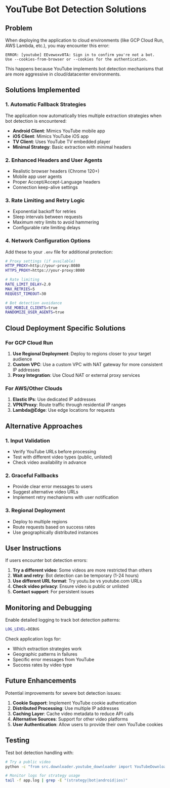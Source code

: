 # YouTube Bot Detection Solutions

## Problem

When deploying the application to cloud environments (like GCP Cloud Run, AWS Lambda, etc.), you may encounter this error:

```
ERROR: [youtube] EEvewoxv0TA: Sign in to confirm you're not a bot.
Use --cookies-from-browser or --cookies for the authentication.
```

This happens because YouTube implements bot detection mechanisms that are more aggressive in cloud/datacenter environments.

## Solutions Implemented

### 1. Automatic Fallback Strategies

The application now automatically tries multiple extraction strategies when bot detection is encountered:

-   **Android Client**: Mimics YouTube mobile app
-   **iOS Client**: Mimics YouTube iOS app
-   **TV Client**: Uses YouTube TV embedded player
-   **Minimal Strategy**: Basic extraction with minimal headers

### 2. Enhanced Headers and User Agents

-   Realistic browser headers (Chrome 120+)
-   Mobile app user agents
-   Proper Accept/Accept-Language headers
-   Connection keep-alive settings

### 3. Rate Limiting and Retry Logic

-   Exponential backoff for retries
-   Sleep intervals between requests
-   Maximum retry limits to avoid hammering
-   Configurable rate limiting delays

### 4. Network Configuration Options

Add these to your `.env` file for additional protection:

```bash
# Proxy settings (if available)
HTTP_PROXY=http://your-proxy:8080
HTTPS_PROXY=https://your-proxy:8080

# Rate limiting
RATE_LIMIT_DELAY=2.0
MAX_RETRIES=5
REQUEST_TIMEOUT=30

# Bot detection avoidance
USE_MOBILE_CLIENTS=true
RANDOMIZE_USER_AGENTS=true
```

## Cloud Deployment Specific Solutions

### For GCP Cloud Run

1. **Use Regional Deployment**: Deploy to regions closer to your target audience
2. **Custom VPC**: Use a custom VPC with NAT gateway for more consistent IP addresses
3. **Proxy Integration**: Use Cloud NAT or external proxy services

### For AWS/Other Clouds

1. **Elastic IPs**: Use dedicated IP addresses
2. **VPN/Proxy**: Route traffic through residential IP ranges
3. **Lambda@Edge**: Use edge locations for requests

## Alternative Approaches

### 1. Input Validation

-   Verify YouTube URLs before processing
-   Test with different video types (public, unlisted)
-   Check video availability in advance

### 2. Graceful Fallbacks

-   Provide clear error messages to users
-   Suggest alternative video URLs
-   Implement retry mechanisms with user notification

### 3. Regional Deployment

-   Deploy to multiple regions
-   Route requests based on success rates
-   Use geographically distributed instances

## User Instructions

If users encounter bot detection errors:

1. **Try a different video**: Some videos are more restricted than others
2. **Wait and retry**: Bot detection can be temporary (1-24 hours)
3. **Use different URL format**: Try youtu.be vs youtube.com URLs
4. **Check video privacy**: Ensure video is public or unlisted
5. **Contact support**: For persistent issues

## Monitoring and Debugging

Enable detailed logging to track bot detection patterns:

```bash
LOG_LEVEL=DEBUG
```

Check application logs for:

-   Which extraction strategies work
-   Geographic patterns in failures
-   Specific error messages from YouTube
-   Success rates by video type

## Future Enhancements

Potential improvements for severe bot detection issues:

1. **Cookie Support**: Implement YouTube cookie authentication
2. **Distributed Processing**: Use multiple IP addresses
3. **Caching Layer**: Cache video metadata to reduce API calls
4. **Alternative Sources**: Support for other video platforms
5. **User Authentication**: Allow users to provide their own YouTube cookies

## Testing

Test bot detection handling with:

```bash
# Try a public video
python -c "from src.downloader.youtube_downloader import YouTubeDownloader; d = YouTubeDownloader(); print(d.get_video_info('https://www.youtube.com/watch?v=dQw4w9WgXcQ'))"

# Monitor logs for strategy usage
tail -f app.log | grep -E "(strategy|bot|android|ios)"
```
